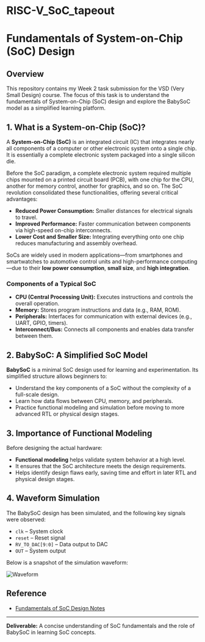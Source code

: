 # RISC-V_SoC_tapeout  

# Fundamentals of System-on-Chip (SoC) Design

## Overview
This repository contains my Week 2 task submission for the VSD (Very Small Design) course. The focus of this task is to understand the fundamentals of System-on-Chip (SoC) design and explore the BabySoC model as a simplified learning platform.

## 1. What is a System-on-Chip (SoC)?
A **System-on-Chip (SoC)** is an integrated circuit (IC) that integrates nearly all components of a computer or other electronic system onto a single chip. It is essentially a complete electronic system packaged into a single silicon die.

Before the SoC paradigm, a complete electronic system required multiple chips mounted on a printed circuit board (PCB), with one chip for the CPU, another for memory control, another for graphics, and so on. The SoC revolution consolidated these functionalities, offering several critical advantages:

- **Reduced Power Consumption:** Smaller distances for electrical signals to travel.
- **Improved Performance:** Faster communication between components via high-speed on-chip interconnects.
- **Lower Cost and Smaller Size:** Integrating everything onto one chip reduces manufacturing and assembly overhead.

SoCs are widely used in modern applications—from smartphones and smartwatches to automotive control units and high-performance computing—due to their **low power consumption**, **small size**, and **high integration**.

### Components of a Typical SoC
- **CPU (Central Processing Unit):** Executes instructions and controls the overall operation.
- **Memory:** Stores program instructions and data (e.g., RAM, ROM).
- **Peripherals:** Interfaces for communication with external devices (e.g., UART, GPIO, timers).
- **Interconnect/Bus:** Connects all components and enables data transfer between them.

## 2. BabySoC: A Simplified SoC Model
**BabySoC** is a minimal SoC design used for learning and experimentation. Its simplified structure allows beginners to:

- Understand the key components of a SoC without the complexity of a full-scale design.
- Learn how data flows between CPU, memory, and peripherals.
- Practice functional modeling and simulation before moving to more advanced RTL or physical design stages.

## 3. Importance of Functional Modeling
Before designing the actual hardware:

- **Functional modeling** helps validate system behavior at a high level.
- It ensures that the SoC architecture meets the design requirements.
- Helps identify design flaws early, saving time and effort in later RTL and physical design stages.

## 4. Waveform Simulation
The BabySoC design has been simulated, and the following key signals were observed:

- `clk` – System clock
- `reset` – Reset signal
- `RV_TO_DAC[9:0]` – Data output to DAC
- `OUT` – System output  

Below is a snapshot of the simulation waveform:

![Waveform](Week2_Waveform.png)

## Reference
- [Fundamentals of SoC Design Notes](https://github.com/hemanthkumardm/SFAL-VSD-SoCJourney/tree/main/11.%20Fundamentals%20of%20SoC%20Design)

---

**Deliverable:** A concise understanding of SoC fundamentals and the role of BabySoC in learning SoC concepts.

